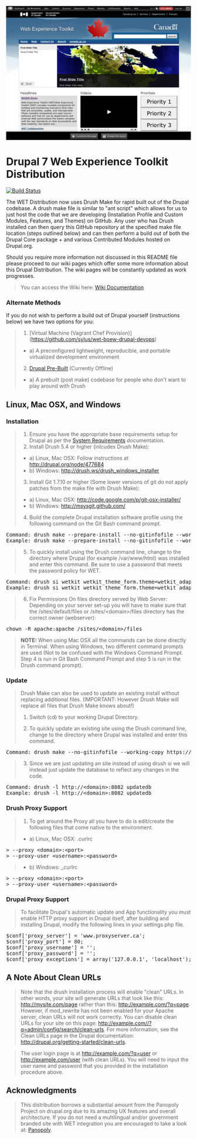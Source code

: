 <img src="http://github.com/wet-boew/wet-boew-drupal/raw/master/images/wetkit_large_logged_2.png">

# Drupal 7 Web Experience Toolkit Distribution

[![Build Status](https://secure.travis-ci.org/wet-boew/wet-boew-drupal.png?branch=master)](http://travis-ci.org/wet-boew/wet-boew-drupal)

The WET Distribution now uses Drush Make for rapid built out of the Drupal codebase. A drush make file is similar to "ant script" which allows for us to just host the code that we are developing (Installation Profile and Custom Modules, Features, and Themes) on GitHub. Any user who has Drush installed can then query this GitHub repository at the specified make file location (steps outlined below) and can then perform a build out of both the Drupal Core package + and various Contributed Modules hosted on Drupal.org.

Should you require more information not discussed in this README file please proceed to our wiki pages which offer some more information about this Drupal Distribution. The wiki pages will be constantly updated as work progresses. 

> You can access the Wiki here: [Wiki Documentation](https://github.com/wet-boew/wet-boew-drupal/wiki)

### Alternate Methods

If you do not wish to perform a build out of Drupal yourself (instructions below) we have two options for you:
> 1. [Virtual Machine (Vagrant Chef Provision)] (https://github.com/sylus/wet-boew-drupal-devops)
>   * a) A preconfigured lightweight, reproducible, and portable virtualized development environment
> 2. [Drupal Pre-Built](https://github.com/sylus/wet-boew-drupal-compiled) (Currently Offline)
>   * a) A prebuilt (post make) codebase for people who don't want to play around with Drush

## Linux, Mac OSX, and Windows

### Installation

> 1. Ensure you have the appropriate base requirements setup for Drupal as per the [System Requirements](https://github.com/wet-boew/wet-boew-drupal/wiki/System-Requirements) documentation.
> 2. Install Drush 5.4 or higher (inlcudes Drush Make):
>   * a) Linux, Mac OSX: Follow instructions at http://drupal.org/node/477684
>   * b) Windows: http://drush.ws/drush_windows_installer
> 3. Install Git 1.7.10 or higher (Some lower versions of git do not apply patches from the make file with Drush Make):
>   * a) Linux, Mac OSX: http://code.google.com/p/git-osx-installer/
>   * b) Windows: http://msysgit.github.com/
> 4. Build the complete Drupal installation software profile using the following command on the Git Bash command prompt.
<pre>
Command: drush make --prepare-install --no-gitinfofile --working-copy https://raw.github.com/wet-boew/wet-boew-drupal/master/build-wetkit.make &lt;directory_name&gt; -v --debug
Example: drush make --prepare-install --no-gitinfofile --working-copy https://raw.github.com/wet-boew/wet-boew-drupal/master/build-wetkit.make drupal_wet
</pre>
> 5. To quickly install using the Drush command line, change to the directory where Drupal (for example /var/www/html) was installed and enter this command.
> Be sure to use a password that meets the password policy for WET.
<pre>
Command: drush si wetkit wetkit_theme_form.theme=wetkit_adaptivetheme --sites-subdir=&lt;domain&gt; --db-url=mysql://&lt;username&gt;:&lt;password&gt;@&lt;domain&gt;:&lt;port&gt;/&lt;database&gt; --account-name=&lt;username&gt; --account-mail=&lt;accountemail&gt; --account-pass=&lt;userpassword&gt; --site-mail=&lt;siteemail&gt; --site-name=&lt;sitename&gt;
Example: drush si wetkit wetkit_theme_form.theme=wetkit_adaptivetheme --sites-subdir=drupal_wet --db-url=mysql://drupalusr:drupalusr_pass@localhost:3306/wetkit_db --account-name=admin --account-pass=WetKit@2012 --account-mail=admin@example.com --site-mail=admin@example.com --site-name="Web Experience Toolkit"
</pre>
> 6. Fix Permissions On files directory served by Web Server:
> Depending on your server set-up you will have to make sure that the /sites/default/files or /sites/&lt;domain&gt;/files directory has the correct owner (webserver):
<pre>
chown -R apache:apache /sites/&lt;domain&gt;/files
</pre>

> **NOTE:** When using Mac OSX all the commands can be done directly in Terminal.  When using Windows, two different command prompts are used (Not to be confused with the Windows Command Prompt.  Step 4 is run in Git Bash Command Prompt and step 5 is run in the Drush command prompt).

### Update

> Drush Make can also be used to update an existing install without replacing additional files. (IMPORTANT: However Drush Make will replace all files that Drush Make knows about!)
>
> 1. Switch (cd) to your working Drupal Directory.
>
> 2. To quickly update an existing site using the Drush command line, change to the directory where Drupal was installed and enter this command.
<pre>
Command: drush make --no-gitinfofile --working-copy https://raw.github.com/wet-boew/wet-boew-drupal/master/build-wetkit.make .
</pre>
> 3. Since we are just updating an site instead of using drush si we will instead just update the database to reflect any changes in the code.
<pre>
Command: drush -l http://&lt;domain&gt;:8082 updatedb
Example: drush -l http://&lt;domain&gt;:8082 updatedb
</pre>

### Drush Proxy Support

> 1. To get around the Proxy all you have to do is edit/create the following files that come native to the environment.
>   * a) Linux, Mac OSX: .curlrc
<pre>
> --proxy &lt;domain&gt;:&lt;port&gt;
> --proxy-user &lt;username&gt;:&lt;password&gt;
</pre>
>   * b) Windows: _curlrc
<pre>
> --proxy &lt;domain&gt;:&lt;port&gt;
> --proxy-user &lt;username&gt;:&lt;password&gt;
</pre>

### Drupal Proxy Support

> To facilitate Drupal's automatic update and App functionality you must enable HTTP proxy support in Drupal itself, after building and installing Drupal, modify the following lines in your settings.php file.
<pre>
$conf['proxy_server'] = 'www.proxyserver.ca';
$conf['proxy_port'] = 80;
$conf['proxy_username'] = '';
$conf['proxy_password'] = '';
$conf['proxy_exceptions'] = array('127.0.0.1', 'localhost');
</pre>

## A Note About Clean URLs

> Note that the drush installation process will enable "clean" URLs. In other words, your site will generate URLs that look like this: http://mysite.com/page rather than this: http://example.com/?q=page. However, if mod_rewrite has not been enabled for your Apache server, clean URLs will not work correctly. You can disable clean URLs for your site on this page: http://example.com//?q=admin/config/search/clean-urls. For more information, see the Clean URLs page in the Drupal documentation: http://drupal.org/getting-started/clean-urls.

> The user login page is at http://example.com/?q=user or http://example.com/user (with clean URLs). You will need to input the user name and password that you provided in the installation procedure above.

## Acknowledgments

> This distribution borrows a substantial amount from the Panopoly Project on drupal.org due to its amazing UX features and overall architecture. If you do not need a multilingual and/or government branded site with WET integration you are encouraged to take a look at: [Panopoly](http://drupal.org/project/panopoly).
